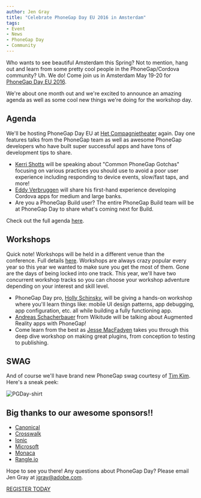 ```yaml
---
author: Jen Gray
title: "Celebrate PhoneGap Day EU 2016 in Amsterdam"
tags:
- Event
- News
- PhoneGap Day
- Community
---
```


Who wants to see beautiful Amsterdam this Spring? Not to mention, hang out and learn from some pretty cool people in the PhoneGap/Cordova community? Uh. We do! Come join us in Amsterdam May 19-20 for [PhoneGap Day EU 2016](http://pgday.phonegap.com/eu2016/).

We're about one month out and we're excited to announce an amazing agenda as well as some cool new things we're doing for the workshop day.

## Agenda

We'll be hosting PhoneGap Day EU at [Het Compagnietheater](http://www.compagnietheater.nl/compagnietheater.html) again. Day one features talks from the PhoneGap team as well as awesome PhoneGap developers who have built super successful apps and have tons of development tips to share.

- [Kerri Shotts](http://pgday.phonegap.com/eu2016/speaker/kerrishotts/) will be speaking about "Common PhoneGap Gotchas" focusing on various practices you should use to avoid a poor user experience including responding to device events, slow/fast taps, and more!
- [Eddy Verbruggen](http://pgday.phonegap.com/eu2016/speaker/eddyverbruggen/) will share his first-hand experience developing Cordova apps for medium and large banks.
- Are you a PhoneGap Build user? The entire PhoneGap Build team will be at PhoneGap Day to share what's coming next for Build.

Check out the full agenda [here](http://pgday.phonegap.com/eu2016/).

## Workshops

Quick note! Workshops will be held in a different venue than the conference. Full details [here](http://pgday.phonegap.com/eu2016/). Workshops are always crazy popular every year so this year we wanted to make sure you get the most of them. Gone are the days of being locked into one track. This year, we'll have two concurrent workshop tracks so you can choose your workshop adventure depending on your interest and skill level.

- PhoneGap Day pro, [Holly Schinsky](http://pgday.phonegap.com/eu2016/speaker/hollyschinsky), will be giving a hands-on workshop where you'll learn things like: mobile UI design patterns, app debugging, app configuration, etc. all while building a fully functioning app.
- [Andreas Schacherbauer](http://pgday.phonegap.com/eu2016/speaker/andreasschacherbauer) from Wikitude will be talking about Augmented Reality apps with PhoneGap!
- Come learn from the best as [Jesse MacFadyen](http://pgday.phonegap.com/eu2016/speaker/purplecabbage) takes you through this deep dive workshop on making great plugins, from conception to testing to publishing.

## SWAG

And of course we'll have brand new PhoneGap swag courtesy of [Tim Kim](https://twitter.com/timkim). Here's a sneak peek:

![PGDay-shirt](/blog/uploads/2016-03/samurai_swag.png)

## Big thanks to our awesome sponsors!!

- [Canonical](http://www.canonical.com/)
- [Crosswalk](https://crosswalk-project.org/)
- [Ionic](http://ionic.io/)
- [Microsoft](https://www.microsoft.com)
- [Monaca](https://monaca.io/)
- [Rangle.io](http://rangle.io/)

Hope to see you there! Any questions about PhoneGap Day? Please email Jen Gray at jgray@adobe.com.

[REGISTER TODAY](http://pgday.phonegap.com/eu2016/)
